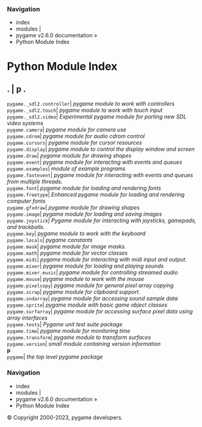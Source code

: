 ### Navigation
  * index
  * modules |
  * pygame v2.6.0 documentation »
  * Python Module Index


# Python Module Index
**.** | **p**
**.**  
---  
`pygame._sdl2.controller`|  _pygame module to work with controllers_  
`pygame._sdl2.touch`|  _pygame module to work with touch input_  
`pygame._sdl2.video`|  _Experimental pygame module for porting new SDL video systems_  
`pygame.camera`|  _pygame module for camera use_  
`pygame.cdrom`|  _pygame module for audio cdrom control_  
`pygame.cursors`|  _pygame module for cursor resources_  
`pygame.display`|  _pygame module to control the display window and screen_  
`pygame.draw`|  _pygame module for drawing shapes_  
`pygame.event`|  _pygame module for interacting with events and queues_  
`pygame.examples`|  _module of example programs_  
`pygame.fastevent`|  _pygame module for interacting with events and queues from multiple threads._  
`pygame.font`|  _pygame module for loading and rendering fonts_  
`pygame.freetype`|  _Enhanced pygame module for loading and rendering computer fonts_  
`pygame.gfxdraw`|  _pygame module for drawing shapes_  
`pygame.image`|  _pygame module for loading and saving images_  
`pygame.joystick`|  _Pygame module for interacting with joysticks, gamepads, and trackballs._  
`pygame.key`|  _pygame module to work with the keyboard_  
`pygame.locals`|  _pygame constants_  
`pygame.mask`|  _pygame module for image masks._  
`pygame.math`|  _pygame module for vector classes_  
`pygame.midi`|  _pygame module for interacting with midi input and output._  
`pygame.mixer`|  _pygame module for loading and playing sounds_  
`pygame.mixer.music`|  _pygame module for controlling streamed audio_  
`pygame.mouse`|  _pygame module to work with the mouse_  
`pygame.pixelcopy`|  _pygame module for general pixel array copying_  
`pygame.scrap`|  _pygame module for clipboard support._  
`pygame.sndarray`|  _pygame module for accessing sound sample data_  
`pygame.sprite`|  _pygame module with basic game object classes_  
`pygame.surfarray`|  _pygame module for accessing surface pixel data using array interfaces_  
`pygame.tests`|  _Pygame unit test suite package_  
`pygame.time`|  _pygame module for monitoring time_  
`pygame.transform`|  _pygame module to transform surfaces_  
`pygame.version`|  _small module containing version information_  
**p**  
`pygame`|  _the top level pygame package_  
### Navigation
  * index
  * modules |
  * pygame v2.6.0 documentation »
  * Python Module Index


© Copyright 2000-2023, pygame developers. 
